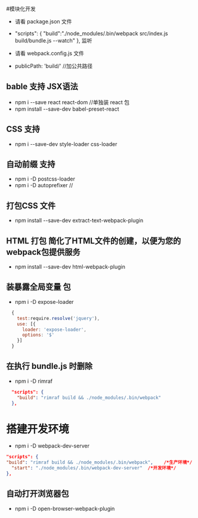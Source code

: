 #模块化开发

- 请看 package.json 文件

- "scripts": {
  "build":"./node_modules/.bin/webpack src/index.js build/bundle.js --watch"
},   监听

- 请看 webpack.config.js 文件

- publicPath: 'build/' //加公共路径

## bable 支持 JSX语法
- npm i --save react react-dom  //单独装 react 包
- npm install --save-dev babel-preset-react

## CSS 支持
- npm i --save-dev style-loader css-loader

## 自动前缀 支持
- npm i -D postcss-loader
- npm i -D autoprefixer  //

## 打包CSS 文件
- npm install --save-dev extract-text-webpack-plugin

## HTML 打包 简化了HTML文件的创建，以便为您的webpack包提供服务
- npm install --save-dev html-webpack-plugin

## 装暴露全局变量 包
- npm i -D expose-loader
```js
  {
    test:require.resolve('jquery'),
    use: [{
      loader: 'expose-loader',
      options: '$'
    }]
  }
```

## 在执行 bundle.js 时删除
- npm i -D rimraf
```json
  "scripts": {
    "build": "rimraf build && ./node_modules/.bin/webpack"
  },
```
# 搭建开发环境
- npm i -D webpack-dev-server
```json
"scripts": {
"build": "rimraf build && ./node_modules/.bin/webpack",    /*生产环境*/
  "start": "./node_modules/.bin/webpack-dev-server"  /*开发环境*/
},
```
## 自动打开浏览器包
- npm i -D open-browser-webpack-plugin
